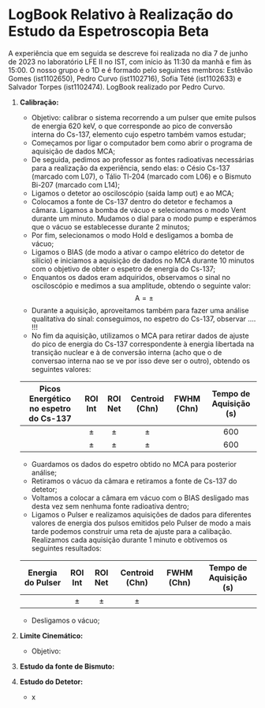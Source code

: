 # LogBook Relativo à Realização do Estudo da Espetroscopia Beta  

A experiência que em seguida se descreve foi realizada no dia 7 de junho de 2023 no laboratório LFE II no IST, com início às 11:30 da manhã e fim às 15:00. O nosso grupo é o 1D e é formado pelo seguintes membros: Estêvão Gomes (ist1102650), Pedro Curvo (ist1102716), Sofia Tété (ist1102633) e Salvador Torpes (ist1102474). LogBook realizado por Pedro Curvo.

1. **Calibração:**
   - Objetivo: calibrar o sistema recorrendo a um pulser que emite pulsos de energia 620 keV, o que corresponde ao pico de conversão interna do Cs-137, elemento cujo espetro também vamos estudar;
   - Começamos por ligar o computador bem como abrir o programa de aquisição de dados MCA;
   - De seguida, pedimos ao professor as fontes radioativas necessárias para a realização da experiência, sendo elas: o Césio Cs-137 (marcado com L07), o Tálio Tl-204 (marcado com L06) e o Bismuto Bi-207 (marcado com L14);
   - Ligamos o detetor ao osciloscópio (saída lamp out) e ao MCA;
   - Colocamos a fonte de Cs-137 dentro do detetor e fechamos a câmara. Ligamos a bomba de vácuo e selecionamos o modo Vent durante um minuto. Mudamos o dial para o modo pump e esperámos que o vácuo se establecesse durante 2 minutos;
   - Por fim, selecionamos o modo Hold e desligamos a bomba de vácuo;
   - Ligamos o BIAS (de modo a ativar o campo elétrico do detetor de silício) e iniciamos a aquisição de dados no MCA durante 10 minutos com o objetivo de obter o espetro de energia do Cs-137;
   - Enquantos os dados eram adquiridos, observamos o sinal no osciloscópio e medimos a sua amplitude, obtendo o seguinte valor:
   $$\text{A}=\pm$$
   - Durante a aquisição, aproveitamos também para fazer uma análise qualitativa do sinal: conseguimos, no espetro do Cs-137, observar .... !!!
   - No fim da aquisição, utilizamos o MCA para retirar dados de ajuste do pico de energia do Cs-137 correspondente à energia libertada na transição nuclear e à de conversão interna (acho que o de conversao interna nao se ve por isso deve ser o outro), obtendo os seguintes valores:

    Picos Energético no espetro do Cs-137  | ROI Int  | ROI Net | Centroid (Chn) | FWHM (Chn) | Tempo de Aquisição (s) |
    |:---------:|:---:|:---:|:---:|:--:|:----:|
    ||  ±  |  ±  |  ±  |  |600|
    ||  ±  |  ±  |  ±  |  |600|

   - Guardamos os dados do espetro obtido no MCA para posterior análise;
   - Retiramos o vácuo da câmara e retiramos a fonte de Cs-137 do detetor;
   - Voltamos a colocar a câmara em vácuo com o BIAS desligado mas desta vez sem nenhuma fonte radioativa dentro;
   - Ligamos o Pulser e realizamos aquisições de dados para diferentes valores de energia dos pulsos emitidos pelo Pulser de modo a mais tarde podemos construir uma reta de ajuste para a calibação. Realizamos cada aquisição durante 1 minuto e obtivemos os seguintes resultados:

    Energia do Pulser | ROI Int  | ROI Net | Centroid (Chn) | FWHM (Chn) | Tempo de Aquisição (s) |
    |:---------:|:---:|:---:|:---:|:--:|:----:|
    |   |  ±  |  ±  |  ±  |  ||
   
   - Desligamos o vácuo;
2. **Limite Cinemático:**  
   - Objetivo: 
3. **Estudo da fonte de Bismuto:**  
4. **Estudo do Detetor:**  
   - x  
